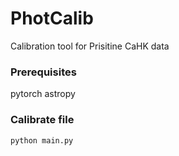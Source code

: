 # PhotCalib
 Calibration tool for Prisitine CaHK data 
 
 ### Prerequisites
 
 pytorch 
 astropy
 
 ### Calibrate file

 
 ```
 python main.py 
 ```
